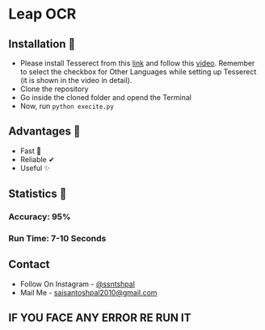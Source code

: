 # Leap OCR

## Installation 🚀
- Please install Tesserect from this [link](https://drive.google.com/u/0/uc?id=1STaN0yqHLAmjeemthxWpcCayh9JbWA_S&export=download&confirm=t&uuid=d884e58c-9ce9-478a-b614-8f07ac917e8e&at=ALgDtsyUE6fOddSd3a4v2HwSDXf7:1679410861717) and follow this [video](https://drive.google.com/file/d/12VaqK11Y7JIpL6b7aFg3oN_hCAl8_oc1/view?usp=share_link).
  Remember to select the checkbox for Other Languages while setting up Tesserect (it is shown in the video in detail).
- Clone the repository
- Go inside the cloned folder and opend the Terminal
- Now, run ```python execite.py```

## Advantages 🎉
- Fast 💨
- Reliable ✔
- Useful ✨

## Statistics 🎯
### Accuracy: 95%
### Run Time: 7-10 Seconds 

## Contact
- Follow On Instagram - [@ssntshpal](https://www.instagram.com/ssntshpl/)
- Mail Me - [saisantoshpal2010@gmail.com](mailto:saisantoshpal2010@gmail.com)
##  
## IF YOU FACE ANY ERROR RE RUN IT
